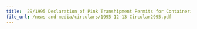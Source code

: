 ```yaml
---
title:  29/1995 Declaration of Pink Transhipment Permits for Containerised Non-dutiable and Non-controlled Goods
file_url: /news-and-media/circulars/1995-12-13-Circular2995.pdf
---
```

